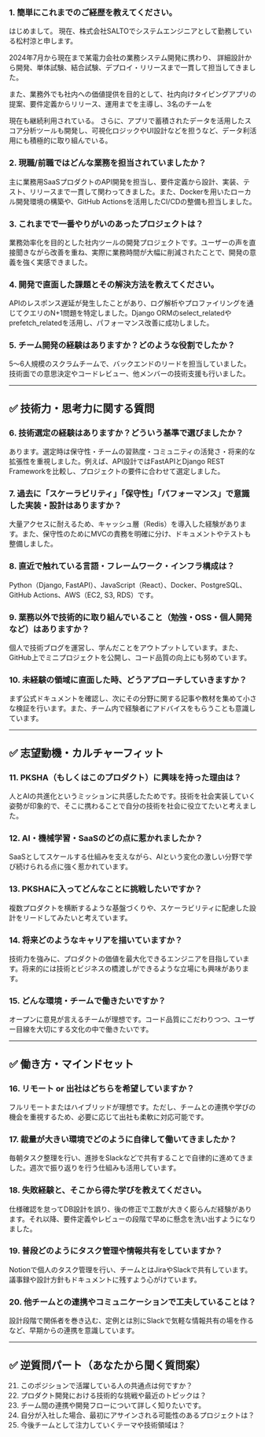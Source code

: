 ### **1. 簡単にこれまでのご経歴を教えてください。**

はじめまして。
現在、株式会社SALTOでシステムエンジニアとして勤務している松村涼と申します。  

2024年7月から現在まで某電力会社の業務システム開発に携わり、
詳細設計から開発、単体試験、結合試験、デプロイ・リリースまで一貫して担当してきました。

また、業務外でも社内への価値提供を目的として、社内向けタイピングアプリの提案、要件定義からリリース、運用までを主導し、3名のチームを

現在も継続利用されている。 さらに、アプリで蓄積されたデータを活用したスコア分析ツールも開発し、可視化ロジックやUI設計などを担うなど、データ利活用にも積極的に取り組んでいる。

### **2. 現職/前職ではどんな業務を担当されていましたか？**

主に業務用SaaSプロダクトのAPI開発を担当し、要件定義から設計、実装、テスト、リリースまで一貫して関わってきました。また、Dockerを用いたローカル開発環境の構築や、GitHub Actionsを活用したCI/CDの整備も担当しました。

### **3. これまでで一番やりがいのあったプロジェクトは？**

業務効率化を目的とした社内ツールの開発プロジェクトです。ユーザーの声を直接聞きながら改善を重ね、実際に業務時間が大幅に削減されたことで、開発の意義を強く実感できました。

### **4. 開発で直面した課題とその解決方法を教えてください。**

APIのレスポンス遅延が発生したことがあり、ログ解析やプロファイリングを通じてクエリのN+1問題を特定しました。Django ORMのselect_relatedやprefetch_relatedを活用し、パフォーマンス改善に成功しました。

### **5. チーム開発の経験はありますか？どのような役割でしたか？**

5〜6人規模のスクラムチームで、バックエンドのリードを担当していました。技術面での意思決定やコードレビュー、他メンバーの技術支援も行いました。

---

## **✅ 技術力・思考力に関する質問**

### **6. 技術選定の経験はありますか？どういう基準で選びましたか？**

あります。選定時は保守性・チームの習熟度・コミュニティの活発さ・将来的な拡張性を重視しました。例えば、API設計ではFastAPIとDjango REST Frameworkを比較し、プロジェクトの要件に合わせて選定しました。

### **7. 過去に「スケーラビリティ」「保守性」「パフォーマンス」で意識した実装・設計はありますか？**

大量アクセスに耐えるため、キャッシュ層（Redis）を導入した経験があります。また、保守性のためにMVCの責務を明確に分け、ドキュメントやテストも整備しました。

### **8. 直近で触れている言語・フレームワーク・インフラ構成は？**

Python（Django, FastAPI）、JavaScript（React）、Docker、PostgreSQL、GitHub Actions、AWS（EC2, S3, RDS）です。

### **9. 業務以外で技術的に取り組んでいること（勉強・OSS・個人開発など）はありますか？**

個人で技術ブログを運営し、学んだことをアウトプットしています。また、GitHub上でミニプロジェクトを公開し、コード品質の向上にも努めています。

### **10. 未経験の領域に直面した時、どうアプローチしていきますか？**

まず公式ドキュメントを確認し、次にその分野に関する記事や教材を集めて小さな検証を行います。また、チーム内で経験者にアドバイスをもらうことも意識しています。

---

## **✅ 志望動機・カルチャーフィット**

### **11. PKSHA（もしくはこのプロダクト）に興味を持った理由は？**

人とAIの共進化というミッションに共感したためです。技術を社会実装していく姿勢が印象的で、そこに携わることで自分の技術を社会に役立てたいと考えました。

### **12. AI・機械学習・SaaSのどの点に惹かれましたか？**

SaaSとしてスケールする仕組みを支えながら、AIという変化の激しい分野で学び続けられる点に強く惹かれています。

### **13. PKSHAに入ってどんなことに挑戦したいですか？**

複数プロダクトを横断するような基盤づくりや、スケーラビリティに配慮した設計をリードしてみたいと考えています。

### **14. 将来どのようなキャリアを描いていますか？**

技術力を強みに、プロダクトの価値を最大化できるエンジニアを目指しています。将来的には技術とビジネスの橋渡しができるような立場にも興味があります。

### **15. どんな環境・チームで働きたいですか？**

オープンに意見が言えるチームが理想です。コード品質にこだわりつつ、ユーザー目線を大切にする文化の中で働きたいです。

---

## **✅ 働き方・マインドセット**

### **16. リモート or 出社はどちらを希望していますか？**

フルリモートまたはハイブリッドが理想です。ただし、チームとの連携や学びの機会を重視するため、必要に応じて出社も柔軟に対応可能です。

### **17. 裁量が大きい環境でどのように自律して働いてきましたか？**

毎朝タスク整理を行い、進捗をSlackなどで共有することで自律的に進めてきました。週次で振り返りを行う仕組みも活用しています。

### **18. 失敗経験と、そこから得た学びを教えてください。**

仕様確認を怠ってDB設計を誤り、後の修正で工数が大きく膨らんだ経験があります。それ以降、要件定義やレビューの段階で早めに懸念を洗い出すようになりました。

### **19. 普段どのようにタスク管理や情報共有をしていますか？**

Notionで個人のタスク管理を行い、チームとはJiraやSlackで共有しています。議事録や設計方針もドキュメントに残すよう心がけています。

### **20. 他チームとの連携やコミュニケーションで工夫していることは？**

設計段階で関係者を巻き込む、定例とは別にSlackで気軽な情報共有の場を作るなど、早期からの連携を意識しています。

---

## **✅ 逆質問パート（あなたから聞く質問案）**

21. このポジションで活躍している人の共通点は何ですか？
22. プロダクト開発における技術的な挑戦や最近のトピックは？
23. チーム間の連携や開発フローについて詳しく知りたいです。
24. 自分が入社した場合、最初にアサインされる可能性のあるプロジェクトは？
25. 今後チームとして注力していくテーマや技術領域は？
